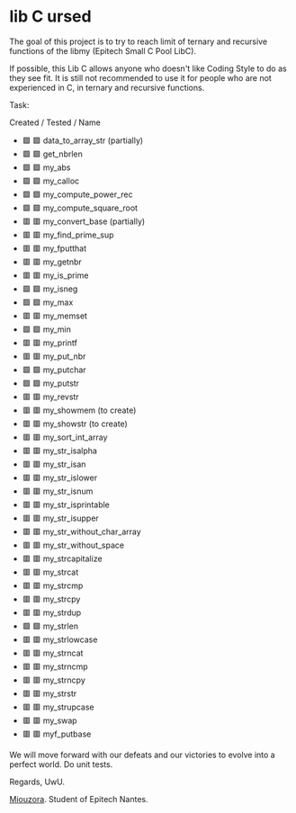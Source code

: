 # lib C ursed

The goal of this project is to try to reach limit of ternary and recursive functions of the libmy (Epitech Small C Pool LibC).

If possible, this Lib C allows anyone who doesn't like Coding Style to do as they see fit.
It is still not recommended to use it for people who are not experienced in C, in ternary and recursive functions.

Task:

Created / Tested / Name
- :green_square: :green_square: data_to_array_str (partially)
- :green_square: :green_square: get_nbrlen
- :green_square: :green_square: my_abs
- :green_square: :green_square: my_calloc
- :green_square: :green_square: my_compute_power_rec
- :green_square: :green_square: my_compute_square_root
- :red_square: :red_square: my_convert_base (partially)
- :red_square: :red_square: my_find_prime_sup
- :red_square: :red_square: my_fputthat
- :red_square: :red_square: my_getnbr
- :red_square: :red_square: my_is_prime
- :green_square: :green_square: my_isneg
- :green_square: :green_square: my_max
- :red_square: :red_square: my_memset
- :green_square: :green_square: my_min
- :red_square: :red_square: my_printf
- :red_square: :red_square: my_put_nbr
- :green_square: :green_square: my_putchar
- :green_square: :green_square: my_putstr
- :red_square: :red_square: my_revstr
- :red_square: :red_square: my_showmem (to create)
- :red_square: :red_square: my_showstr (to create)
- :red_square: :red_square: my_sort_int_array
- :red_square: :red_square: my_str_isalpha
- :red_square: :red_square: my_str_isan
- :red_square: :red_square: my_str_islower
- :red_square: :red_square: my_str_isnum
- :red_square: :red_square: my_str_isprintable
- :red_square: :red_square: my_str_isupper
- :red_square: :red_square: my_str_without_char_array
- :red_square: :red_square: my_str_without_space
- :red_square: :red_square: my_strcapitalize
- :red_square: :red_square: my_strcat
- :red_square: :red_square: my_strcmp
- :red_square: :red_square: my_strcpy
- :red_square: :red_square: my_strdup
- :green_square: :green_square: my_strlen
- :red_square: :red_square: my_strlowcase
- :red_square: :red_square: my_strncat
- :red_square: :red_square: my_strncmp
- :red_square: :red_square: my_strncpy
- :red_square: :red_square: my_strstr
- :red_square: :red_square: my_strupcase
- :red_square: :red_square: my_swap
- :red_square: :red_square: myf_putbase

We will move forward with our defeats and our victories to evolve into a perfect world.
Do unit tests.

Regards, UwU.

[Miouzora](https://github.com/Miou-zora). Student of Epitech Nantes.
